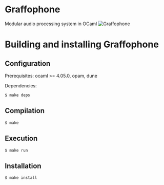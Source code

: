 # Graffophone
Modular audio processing system in OCaml
![Graffophone](https://github.com/gndl/graffophone/wiki/graffophone.png)

Building and installing Graffophone
==============================


Configuration
-------------

Prerequisites: ocaml >= 4.05.0, opam, dune

Dependencies:

    $ make deps


Compilation
-----------

    $ make


Execution
---------

    $ make run


Installation
------------

    $ make install 

